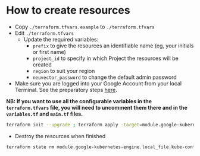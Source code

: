 # How to create resources

- Copy `./terraform.tfvars.example` to `./terraform.tfvars`
- Edit `./terraform.tfvars`
  - Update the required variables:
    -  `prefix` to give the resources an identifiable name (eg, your initials or first name)
    -  `project_id` to specify in which Project the resources will be created
    -  `region` to suit your region
    -  `neuvector_password` to change the default admin password
- Make sure you are logged into your Google Account from your local Terminal. See the preparatory steps [here](https://github.com/glovecchi0/neuvector-tf/blob/main/tf-modules/google-cloud/README.md).

**NB: If you want to use all the configurable variables in the `terraform.tfvars` file, you will need to uncomment them there and in the `variables.tf` and `main.tf` files.**

```bash
terraform init --upgrade ; terraform apply -target=module.google-kubernetes-engine --auto-approve ; terraform apply --auto-approve
```

- Destroy the resources when finished
```bash
terraform state rm module.google-kubernetes-engine.local_file.kube-config-export ; terraform destroy -target=module.google-kubernetes-engine --auto-approve ; terraform destroy --auto-approve
```
